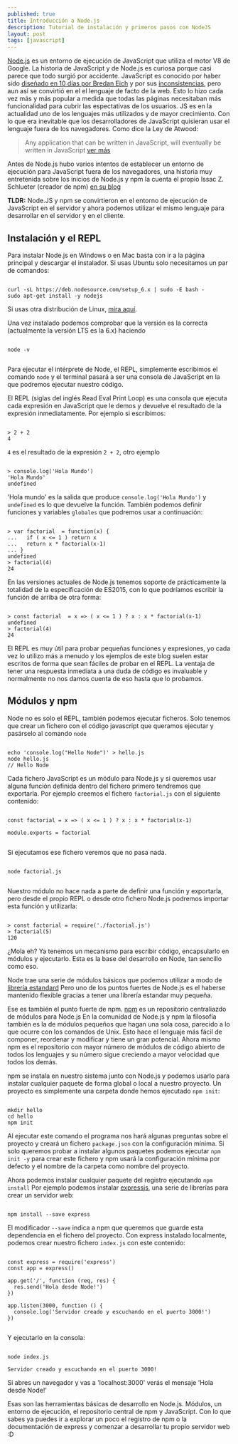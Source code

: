 ```yaml
---
published: true
title: Introducción a Node.js
description: Tutorial de instalación y primeros pasos con NodeJS
layout: post
tags: [javascript] 
---
```


[Node.js](https://nodejs.org/) es un entorno de ejecución de JavaScript que utiliza el motor V8 de Google. La historia de JavaScript y de Node.js es curiosa porque casi parece que todo surgió por accidente. JavaScript es conocido por haber sido [diseñado en 10 días por Bredan Eich](/public/javascript10days.pdf) y por sus [inconsistencias](https://www.destroyallsoftware.com/talks/wat), pero aun así se convirtió en el el lenguaje de facto de la web. Esto lo hizo cada vez más y más popular a medida que todas las páginas necesitaban más funcionalidad para cubrir las espectativas de los usuarios. JS es en la actualidad uno de los lenguajes más utilizados y de mayor crecimiento. Con lo que era inevitable que los desarrolladores de JavaScript quisieran usar el lenguaje fuera de los navegadores. Como dice la Ley de Atwood:

> Any application that can be written in JavaScript, will eventually be written in JavaScript [ver más](https://blog.codinghorror.com/the-principle-of-least-power/)

Antes de Node.js hubo varios intentos de establecer un entorno de ejecución para JavaScript fuera de los navegadores, una historia muy entretenida sobre los inicios de Node.js y npm la cuenta el propio Issac Z. Schlueter (creador de npm) [en su blog](http://blog.izs.me/post/157295170418/my-first-npm-publish)

**TLDR:** Node.JS y npm se convirtieron en el entorno de ejecución de JavaScript en el servidor y ahora podemos utilizar el mismo lenguaje para desarrollar en el servidor y en el cliente.

## Instalación y el REPL

Para instalar Node.js en Windows o en Mac basta con ir a la página principal y descargar el instalador. Si usas Ubuntu solo necesitamos un par de comandos:

```

curl -sL https://deb.nodesource.com/setup_6.x | sudo -E bash -
sudo apt-get install -y nodejs

```

Si usas otra distribución de Linux, [mira aquí](https://nodejs.org/en/download/package-manager/#installing-node-js-via-package-manager).

Una vez instalado podemos comprobar que la versión es la correcta (actualmente la versión LTS es la 6.x) haciendo 

```

node -v


```

Para ejecutar el intérprete de Node, el REPL, simplemente escribimos el comando `node` y el terminal pasará a ser una consola de JavaScript en la que podremos ejecutar nuestro código.

El REPL (siglas del inglés Read Eval Print Loop) es una consola que ejecuta cada expresión en JavaScript que le demos y devuelve el resultado de la expresión inmediatamente. Por ejemplo si escribimos:


```

> 2 + 2
4

```

`4` es el resultado de la expresión `2 + 2`, otro ejemplo

```

> console.log('Hola Mundo')
'Hola Mundo'
undefined

```

'Hola mundo' es la salida que produce `console.log('Hola Mundo')` y `undefined` es lo que devuelve la función. También podemos definir funciones y variables `globales` que podremos usar a continuación:

```

> var factorial  = function(x) {
...   if ( x <= 1 ) return x
...   return x * factorial(x-1)
... } 
undefined
> factorial(4)
24

```

En las versiones actuales de Node.js tenemos soporte de prácticamente la totalidad de la especificación de ES2015, con lo que podríamos escribir la función de arriba de otra forma:

```

> const factorial  = x => ( x <= 1 ) ? x : x * factorial(x-1) 
undefined
> factorial(4)
24

```


El REPL es muy útil para probar pequeñas funciones y expresiones, yo cada vez lo utilizo más a menudo y los ejemplos de este blog suelen estar escritos de forma que sean fáciles de probar en el REPL. La ventaja de tener una respuesta inmediata a una duda de código es invaluable y normalmente no nos damos cuenta de eso hasta que lo probamos.

## Módulos y npm

Node no es solo el REPL, también podemos ejecutar ficheros. Solo tenemos que crear un fichero con el código javascript que queramos ejecutar y pasárselo al comando `node`

```

echo 'console.log("Hello Node")' > hello.js
node hello.js
// Hello Node

```

Cada fichero JavaScript es un módulo para Node.js y si queremos usar alguna función definida dentro del fichero primero tendremos que exportarla. Por ejemplo creemos el fichero `factorial.js` con el siguiente contenido:

```

const factorial = x => ( x <= 1 ) ? x : x * factorial(x-1)

module.exports = factorial


```

Si ejecutamos ese fichero veremos que no pasa nada. 

```

node factorial.js 


```

Nuestro módulo no hace nada a parte de definir una función y exportarla, pero desde el propio REPL o desde otro fichero Node.js podremos importar esta función y utilizarla:


```

> const factorial = require('./factorial.js')
> factorial(5)
120

```

¿Mola eh? Ya tenemos un mecanismo para escribir código, encapsularlo en módulos y ejecutarlo. Esta es la base del desarrollo en Node, tan sencillo como eso. 

Node trae una serie de módulos básicos que podemos utilizar a modo de [librería estandard](https://nodejs.org/dist/latest-v6.x/docs/api/) Pero uno de los puntos fuertes de Node.js es el haberse mantenido flexible gracias a tener una librería estandar muy pequeña.

Ese es también el punto fuerte de npm. [npm](https://www.npmjs.com/) es un repositorio centraliazdo de módulos para Node.js En la comunidad de Node.js y npm la filosofía también es la de módulos pequeños que hagan una sola cosa, parecido a lo que ocurre con los comandos de Unix. Esto hace el lenguaje más fácil de componer, reordenar y modificar y tiene un gran potencial. Ahora mismo npm es el repositorio con mayor número de módulos de código abierto de todos los lenguajes y su número sigue creciendo a mayor velocidad que todos los demás.

npm se instala en nuestro sistema junto con Node.js y podemos usarlo para instalar cualquier paquete de forma global o local a nuestro proyecto. Un proyecto es simplemente una carpeta donde hemos ejecutado `npm init`:


```

mkdir hello
cd hello
npm init

``` 

Al ejecutar este comando el programa nos hará algunas preguntas sobre el proyecto y creará un fichero `package.json` con la configuración mínima. Si solo queremos probar a instalar algunos paquetes podemos ejecutar `npm init -y` para crear este fichero y npm usará la configuración mínima por defecto y el nombre de la carpeta como nombre del proyecto.

Ahora podemos instalar cualquier paquete del registro ejecutando `npm install` Por ejemplo podemos instalar [expressjs](http://expressjs.com), una serie de librerías para crear un servidor web:


```

npm install --save express

```

El modificador `--save` indica a npm que queremos que guarde esta dependencia en el fichero del proyecto. Con express instalado localmente, podemos crear nuestro fichero `index.js` con este contenido:

```

const express = require('express')
const app = express()

app.get('/', function (req, res) {
  res.send('Hola desde Node!')
})

app.listen(3000, function () {
  console.log('Servidor creado y escuchando en el puerto 3000!')
})


```

Y ejecutarlo en la consola: 


```

node index.js

Servidor creado y escuchando en el puerto 3000!

```

Si abres un navegador y vas a 'localhost:3000' verás el mensaje 'Hola desde Node!'

Esas son las herramientas básicas de desarrollo en Node.js. Módulos, un entorno de ejecución, el repositorio central de npm y JavaScript. Con lo que sabes ya puedes ir a explorar un poco el registro de npm o la documentación de express y comenzar a desarrollar tu propio servidor web :D
